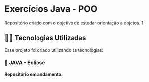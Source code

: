 # Exercícios Java - POO
Repositório criado com o objetivo de estudar orientação a objetos. 
1. 

## 👨‍💻️ Tecnologias Utilizadas
Esse projeto foi criado utilizando as tecnologias:
### :small_blue_diamond: JAVA - Eclipse

#### Repositório em andamento. 
